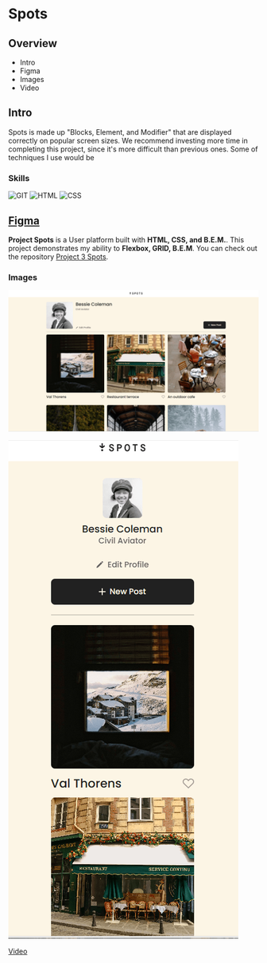 # Spots

## Overview

- Intro
- Figma
- Images
- Video

## Intro

Spots is made up "Blocks, Element, and Modifier" that are displayed correctly on popular screen sizes. We recommend investing more time in completing this project, since it's more difficult than previous ones. Some of techniques I use would be

### Skills

![GIT](https://img.shields.io/badge/GIT-E44C30?style=for-the-badge&logo=git&logoColor=white)
![HTML](https://img.shields.io/badge/-HTML-E34F26?style=flat-square&logo=html5&logoColor=white)
![CSS](https://img.shields.io/badge/-CSS-1572B6?style=flat-square&logo=css3&logoColor=white)

## [Figma](https://www.figma.com/file/BBNm2bC3lj8QQMHlnqRsga/Sprint-3-Project-%E2%80%94-Spots?type=design&node-id=2%3A60&mode=design&t=afgNFybdorZO6cQo-1)

**Project Spots** is a User platform built with **HTML, CSS, and B.E.M.**. This project demonstrates my ability to **Flexbox, GRID, B.E.M**. You can check out the repository [Project 3 Spots](https://github.com/MorrisDevearl86/se_project_spots.git).

### Images

![Spots Desktop](./images/Desktop%20View.png)

![Spots Mobile](./images/Mobile%20View.png)

[Video](https://www.loom.com/share/26f0c457a19e419e95c06046fdb6efca?sid=8c5c67fc-3430-4fbb-91c9-1b45fa310625)
